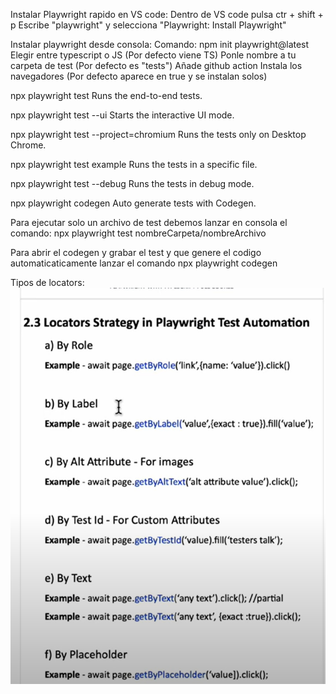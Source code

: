 Instalar Playwright rapido en VS code:
    Dentro de VS code pulsa ctr + shift + p
    Escribe "playwright" y selecciona "Playwright: Install Playwright"

Instalar playwright desde consola:
    Comando: npm init playwright@latest
    Elegir entre typescript o JS (Por defecto viene TS)
    Ponle nombre a tu carpeta de test (Por defecto es "tests")
    Añade github action
    Instala los navegadores (Por defecto aparece en true y se instalan solos)

npx playwright test
    Runs the end-to-end tests.

npx playwright test --ui
    Starts the interactive UI mode.

npx playwright test --project=chromium
    Runs the tests only on Desktop Chrome.

npx playwright test example
    Runs the tests in a specific file.

npx playwright test --debug
    Runs the tests in debug mode.

npx playwright codegen
    Auto generate tests with Codegen.

Para ejecutar solo un archivo de test debemos lanzar en consola el comando: npx playwright test nombreCarpeta/nombreArchivo

Para abrir el codegen y grabar el test y que genere el codigo automaticaticamente lanzar el comando npx playwright codegen

Tipos de locators:
![alt text](image.png)